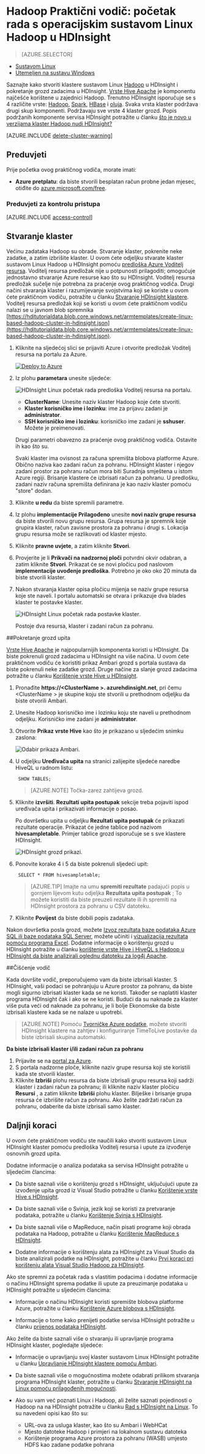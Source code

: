 <properties
    pageTitle="Praktični vodič Linux: početak rada s Hadoop i grozd | Microsoft Azure"
    description="Slijedite ovaj Praktični vodič Linux da biste počeli koristiti Hadoop u HDInsight. Saznajte kako Dodjela resursa za klastere Linux i podataka pomoću grozd za upite."
    services="hdinsight"
    documentationCenter=""
    authors="mumian"
    manager="jhubbard"
    editor="cgronlun"
    tags="azure-portal"/>

<tags
    ms.service="hdinsight"
    ms.devlang="na"
    ms.topic="hero-article"
    ms.tgt_pltfrm="na"
    ms.workload="big-data"
    ms.date="09/14/2016"
    ms.author="jgao"/>

# <a name="hadoop-tutorial-get-started-using-linux-based-hadoop-in-hdinsight"></a>Hadoop Praktični vodič: početak rada s operacijskim sustavom Linux Hadoop u HDInsight

> [AZURE.SELECTOR]
- [Sustavom Linux](hdinsight-hadoop-linux-tutorial-get-started.md)
- [Utemeljen na sustavu Windows](hdinsight-hadoop-tutorial-get-started-windows.md)

Saznajte kako stvoriti klastere sustavom Linux [Hadoop](http://hadoop.apache.org/) u HDInsight i pokretanje grozd zadacima u HDInsight. [Vrste Hive Apache](https://hive.apache.org/) je komponentu najčešće korištene u zajednici Hadoop. Trenutno HDInsight isporučuje se s 4 različite vrste: [Hadoop](hdinsight-hadoop-introduction.md), [Spark](hdinsight-apache-spark-overview.md), [HBase](hdinsight-hbase-overview.md) i [oluja](hdinsight-storm-overview.md).  Svaka vrsta klaster podržava drugi skup komponenti. Podržavaju sve vrste 4 klaster grozd. Popis podržanih komponente servisa HDInsight potražite u članku [što je novo u verzijama klaster Hadoop nudi HDInsight?](hdinsight-component-versioning.md)  

[AZURE.INCLUDE [delete-cluster-warning](../../includes/hdinsight-delete-cluster-warning.md)]

## <a name="prerequisites"></a>Preduvjeti

Prije početka ovog praktičnog vodiča, morate imati:

- **Azure pretplatu**: da biste stvorili besplatan račun probne jedan mjesec, otiđite do [azure.microsoft.com/free](https://azure.microsoft.com/free).

### <a name="access-control-requirements"></a>Preduvjeti za kontrolu pristupa

[AZURE.INCLUDE [access-control](../../includes/hdinsight-access-control-requirements.md)]

## <a name="create-cluster"></a>Stvaranje klaster

Većinu zadataka Hadoop su obrade. Stvaranje klaster, pokrenite neke zadatke, a zatim izbrišite klaster. U ovom ćete odjeljku stvarate klaster sustavom Linux Hadoop u HDInsight pomoću [predloška Azure Voditelj resursa](../resource-group-template-deploy.md). Voditelj resursa predložak nije u potpunosti prilagoditi; omogućuje jednostavno stvaranje Azure resurse kao što su HDInsight. Voditelj resursa predložak sučelje nije potrebna za praćenje ovog praktičnog vodiča. Drugi načini stvaranja klaster i razumijevanje svojstvima koji se koriste u ovom ćete praktičnom vodiču, potražite u članku [Stvaranje HDInsight klastere](hdinsight-hadoop-provision-linux-clusters.md). Voditelj resursa predložak koji se koristi u ovom ćete praktičnom vodiču nalazi se u javnom blob spremnika [https://hditutorialdata.blob.core.windows.net/armtemplates/create-linux-based-hadoop-cluster-in-hdinsight.json](https://hditutorialdata.blob.core.windows.net/armtemplates/create-linux-based-hadoop-cluster-in-hdinsight.json). 

1. Kliknite na sljedećoj slici se prijaviti Azure i otvorite predložak Voditelj resursa na portalu za Azure. 

    <a href="https://portal.azure.com/#create/Microsoft.Template/uri/https%3A%2F%2Fhditutorialdata.blob.core.windows.net%2Farmtemplates%2Fcreate-linux-based-hadoop-cluster-in-hdinsight.json" target="_blank"><img src="https://acom.azurecomcdn.net/80C57D/cdn/mediahandler/docarticles/dpsmedia-prod/azure.microsoft.com/en-us/documentation/articles/hdinsight-hbase-tutorial-get-started-linux/20160201111850/deploy-to-azure.png" alt="Deploy to Azure"></a>

2. Iz plohu **parametara** unesite sljedeće:

    ![HDInsight Linux početak rada predloška Voditelj resursa na portalu](./media/hdinsight-hadoop-linux-tutorial-get-started/hdinsight-linux-get-started-arm-template-on-portal.png).

    - **ClusterName**: Unesite naziv klaster Hadoop koje ćete stvoriti.
    - **Klaster korisničko ime i lozinku**: ime za prijavu zadani je **administrator**.
    - **SSH korisničko ime i lozinku**: korisničko ime zadani je **sshuser**.  Možete je preimenovati. 
    
    Drugi parametri obavezno za praćenje ovog praktičnog vodiča. Ostavite ih kao što su. 
    
    Svaki klaster ima ovisnost za računa spremišta blobova platforme Azure. Obično naziva kao zadani račun za pohranu. HDInsight klaster i njegov zadani prostor za pohranu račun mora biti Suradnja smještena u istom Azure regiji. Brisanje klastere će izbrisati račun za pohranu. U predlošku, zadani naziv računa spremišta definirana je kao naziv klaster pomoću "store" dodan. 
    
3. Kliknite **u redu** da biste spremili parametre.
4. Iz plohu **implementacije Prilagođeno** unesite **novi naziv grupe resursa** da biste stvorili novu grupu resursa.  Grupa resursa je spremnik koje grupira klaster, račun zavisne prostora za pohranu i drugi s. Lokacija grupu resursa može se razlikovati od klaster mjesto.
5. Kliknite **pravne uvjete**, a zatim kliknite **Stvori**.
6. Provjerite je li **Prikvači na nadzornoj ploči** potvrdni okvir odabran, a zatim kliknite **Stvori**. Prikazat će se novi pločicu pod naslovom **implementacije uvođenje predloška**. Potrebno je oko oko 20 minuta da biste stvorili klaster. 
7.  Nakon stvaranja klaster opisa pločicu mijenja se naziv grupe resursa koje ste naveli. I portalu automatski se otvara i prikazuje dva blades klaster te postavke klaster. 

    ![HDInsight Linux početak rada postavke klaster](./media/hdinsight-hadoop-linux-tutorial-get-started/hdinsight-linux-get-started-cluster-settings.png).

    Postoje dva resursa, klaster i zadani račun za pohranu.

##<a name="run-hive-queries"></a>Pokretanje grozd upita

[Vrste Hive Apache](hdinsight-use-hive.md) je najpopularnijih komponenta koristi u HDInsight. Da biste pokrenuli grozd zadacima u HDInsight na više načina. U ovom ćete praktičnom vodiču će koristiti prikaz Ambari grozd s portala sustava da biste pokrenuli neke zadatke grozd. Druge načine za slanje grozd zadacima potražite u članku [Korištenje vrste Hive u HDInsight](hdinsight-use-hive.md).

1. Pronađite **https://&lt;ClusterName >. azurehdinsight.net**, pri čemu &lt;ClusterName > je skupine koju ste stvorili u prethodnom odjeljku da biste otvorili Ambari.
2. Unesite Hadoop korisničko ime i lozinku koju ste naveli u prethodnom odjeljku. Korisničko ime zadani je **administrator**.
3. Otvorite **Prikaz vrste Hive** kao što je prikazano u sljedećim snimku zaslona:

    ![Odabir prikaza Ambari](./media/hdinsight-hadoop-linux-tutorial-get-started/selecthiveview.png).
4. U odjeljku __Uređivača upita__ na stranici zalijepite sljedeće naredbe HiveQL u radnom listu:

        SHOW TABLES;

    >[AZURE.NOTE] Točka-zarez zahtijeva grozd.       
        
5. Kliknite __izvršiti__. __Rezultati upita postupak__ sekcije treba pojaviti ispod uređivača upita i prikazivati informacije o posao. 

    Po dovršetku upita u odjeljku __Rezultati upita postupak__ će prikazati rezultate operacije. Prikazat će jedne tablice pod nazivom **hivesampletable**. Primjer tablice grozd isporučuje se s sve klastere HDInsight.

    ![HDInsight grozd prikazi](./media/hdinsight-hadoop-linux-tutorial-get-started/hiveview.png).

6. Ponovite korake 4 i 5 da biste pokrenuli sljedeći upit:

        SELECT * FROM hivesampletable;

    > [AZURE.TIP] Imajte na umu __spremiti rezultate__ padajući popis u gornjem lijevom kutu odjeljka __Rezultata upita postupak__ ; To možete koristiti da biste preuzeli rezultate ili ih spremiti na HDInsight prostora za pohranu u CSV datoteku.

7. Kliknite **Povijest** da biste dobili popis zadataka.

Nakon dovršetka posla grozd, možete [Izvoz rezultata baze podataka Azure SQL ili baze podataka SQL Server](hdinsight-use-sqoop-mac-linux.md), možete učiniti i [vizualizacija rezultata pomoću programa Excel](hdinsight-connect-excel-power-query.md). Dodatne informacije o korištenju grozd u HDInsight potražite u članku [korištenje vrste Hive i HiveQL s Hadoop u HDInsight da biste analizirali oglednu datoteku za log4j Apache](hdinsight-use-hive.md).

##<a name="clean-up-the-tutorial"></a>Čišćenje vodič

Kada dovršite vodič, preporučujemo vam da biste izbrisali klaster. S HDInsight, vaši podaci se pohranjuju u Azure prostor za pohranu, da biste mogli sigurno izbrisati klaster kada se ne koristi. Također se naplatiti klaster programa HDInsight čak i ako se ne koristi. Budući da su naknade za klaster više puta veći od naknade za pohranu, je li bolje Ekonomske da biste izbrisali klastere kada se ne nalaze u upotrebi. 

>[AZURE.NOTE] Pomoću [Tvorničke Azure podatke](hdinsight-hadoop-create-linux-clusters-adf.md), možete stvoriti HDInsight klastere na zahtjev i konfiguriranje TimeToLive postavke da biste izbrisali skupina automatski. 

**Da biste izbrisali klaster i/ili zadani račun za pohranu**

1. Prijavite se na [portal za Azure](https://portal.azure.com).
2. S portala nadzorne ploče, kliknite naziv grupe resursa koji ste koristili kada ste stvorili klaster.
3. Kliknite **Izbriši** plohu resursa da biste izbrisali grupu resursa koji sadrži klaster i zadani račun za pohranu; ili kliknite naziv klaster pločicu **Resursi** , a zatim kliknite **Izbriši** plohu klaster. Bilješke i brisanje grupa resursa će izbrišite račun za pohranu. Ako želite zadržati račun za pohranu, odaberite da biste izbrisali samo klaster.

## <a name="next-steps"></a>Daljnji koraci

U ovom ćete praktičnom vodiču ste naučili kako stvoriti sustavom Linux HDInsight klaster pomoću predloška Voditelj resursa i upute za izvođenje osnovnih grozd upita.

Dodatne informacije o analiza podataka sa servisa HDInsight potražite u sljedećim člancima:

- Da biste saznali više o korištenju grozd s HDInsight, uključujući upute za izvođenje upita grozd iz Visual Studio potražite u članku [Korištenje vrste Hive s HDInsight][hdinsight-use-hive].

- Da biste saznali više o Svinja, jezik koji se koristi za pretvaranje podataka, potražite u članku [Korištenje Svinja s HDInsight][hdinsight-use-pig].

- Da biste saznali više o MapReduce, način pisati programe koji obrada podataka na Hadoop, potražite u članku [Korištenje MapReduce s HDInsight][hdinsight-use-mapreduce].

- Dodatne informacije o korištenju alata za HDInsight za Visual Studio da biste analizirali podatke na HDInsight, potražite u članku [Prvi koraci pri korištenju alata Visual Studio Hadoop za HDInsight](hdinsight-hadoop-visual-studio-tools-get-started.md).

Ako ste spremni za početak rada s vlastitim podacima i dodatne informacije o načinu HDInsight sprema podatke ili upute za preuzimanje podataka u HDInsight potražite u sljedećim člancima:

- Informacije o načinu HDInsight koristi spremište blobova platforme Azure, potražite u članku [Korištenje Azure blobova s HDInsight](hdinsight-hadoop-use-blob-storage.md).

- Informacije o tome kako prenijeti podatke servisa HDInsight potražite u članku [prijenos podataka HDInsight][hdinsight-upload-data].

Ako želite da biste saznali više o stvaranju ili upravljanje programa HDInsight klaster, pogledajte sljedeće:

- Informacije o upravljanju svoj klaster sustavom Linux HDInsight potražite u članku [Upravljanje HDInsight klastere pomoću Ambari](hdinsight-hadoop-manage-ambari.md).

- Da biste saznali više o mogućnostima možete odabrati prilikom stvaranja programa HDInsight klaster, potražite u članku [Stvaranje HDInsight na Linux pomoću prilagođenih mogućnosti](hdinsight-hadoop-provision-linux-clusters.md).

- Ako su vam već poznati Linux i Hadoop, ali želite saznati pojedinosti o Hadoop na na HDInsight potražite u članku [Rad s HDInsight na Linux](hdinsight-hadoop-linux-information.md). To su navedeni opisi kao što su:

    * URL-ova za usluga klaster, kao što su Ambari i WebHCat
    * Mjesto datoteke Hadoop i primjeri na lokalnom sustavu datoteka
    * Korištenje programa Azure prostora za pohranu (WASB) umjesto HDFS kao zadane podatke pohrana


[1]: ../HDInsight/hdinsight-hadoop-visual-studio-tools-get-started.md

[hdinsight-provision]: hdinsight-provision-clusters.md
[hdinsight-admin-powershell]: hdinsight-administer-use-powershell.md
[hdinsight-upload-data]: hdinsight-upload-data.md
[hdinsight-use-mapreduce]: hdinsight-use-mapreduce.md
[hdinsight-use-hive]: hdinsight-use-hive.md
[hdinsight-use-pig]: hdinsight-use-pig.md

[powershell-download]: http://go.microsoft.com/fwlink/p/?linkid=320376&clcid=0x409
[powershell-install-configure]: powershell-install-configure.md
[powershell-open]: powershell-install-configure.md#Install

[img-hdi-dashboard]: ./media/hdinsight-hadoop-tutorial-get-started-windows/HDI.dashboard.png
[img-hdi-dashboard-query-select]: ./media/hdinsight-hadoop-tutorial-get-started-windows/HDI.dashboard.query.select.png
[img-hdi-dashboard-query-select-result]: ./media/hdinsight-hadoop-tutorial-get-started-windows/HDI.dashboard.query.select.result.png
[img-hdi-dashboard-query-select-result-output]: ./media/hdinsight-hadoop-tutorial-get-started-windows/HDI.dashboard.query.select.result.output.png
[img-hdi-dashboard-query-browse-output]: ./media/hdinsight-hadoop-tutorial-get-started-windows/HDI.dashboard.query.browse.output.png
[image-hdi-clusterstatus]: ./media/hdinsight-hadoop-tutorial-get-started-windows/HDI.ClusterStatus.png
[image-hdi-gettingstarted-powerquery-importdata]: ./media/hdinsight-hadoop-tutorial-get-started-windows/HDI.GettingStarted.PowerQuery.ImportData.png
[image-hdi-gettingstarted-powerquery-importdata2]: ./media/hdinsight-hadoop-tutorial-get-started-windows/HDI.GettingStarted.PowerQuery.ImportData2.png
